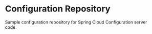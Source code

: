 Configuration Repository
========================
Sample configuration repository for Spring Cloud Configuration server code.
